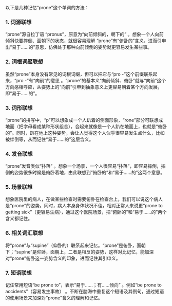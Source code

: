 以下是几种记忆“prone”这个单词的方法：

### 1. 词源联想
“prone”源自拉丁语 “pronus”，原意为“向前倾斜的，朝下的” 。想象一个人向前倾斜快要摔倒、面朝下的状态，就很容易理解 “prone”有“俯卧的”含义，进而引申出“易于……的”意思，仿佛处于那种向前倾倒的姿势就更容易发生某些事。

### 2. 词根词缀联想
虽然“prone”本身没有常见的词根词缀，但可以把它与“pro -”这个前缀联系起来，“pro -”有“向前”的意思 。“prone”的基本义“向前倾斜、俯卧”就与“向前”这个方向感相呼应，从姿势上的“向前”引申到抽象意义上更容易朝着某个方向发展，即“易于……的”。

### 3. 词形联想
“prone”的拼写中，“p”可以想象成一个人趴着的侧面形象，“rone”部分可联想成地面（把字母看成某种形状组合），合起来就像是一个人趴在地面上，也就是“俯卧的”。同时，趴在地上这种姿势，会让人觉得这个人似乎很容易发生点什么，比如被绊倒等，从而记住“易于……的”这层含义。

### 4. 发音联想
“prone”发音类似“扑落” 。想象一个场景，一个人很容易“扑落”，即容易摔倒，摔倒的姿势很多时候是俯卧着地，由此联想到“俯卧的”和“易于……的”这两个意思。

### 5. 场景联想
想象医院里的病人，在做某些检查时需要俯卧在检查台上，我们可以说这个病人是“prone”的姿势。同时，病人本身身体状况不佳，相对正常人来说更“prone to getting sick”（更容易生病），通过这个医院场景，把“俯卧的”和“易于……的”两个含义都记住。

### 6. 相关词汇联想
将“prone”与“supine”（仰卧的）联系起来记忆。“prone”是俯卧，面朝下；“supine”是仰卧，面朝上，二者是相反的姿势，这样对比记忆，能加深对“prone”俯卧这一姿势含义的印象，进而记住其引申义。

### 7. 短语联想
记住常用短语“be prone to”，表示“易于……；有……倾向” 。例如“be prone to accidents”（容易发生事故） 。不断在脑海中重复这个短语及其例句，通过短语的使用场景来加深对“prone”含义的理解和记忆。 